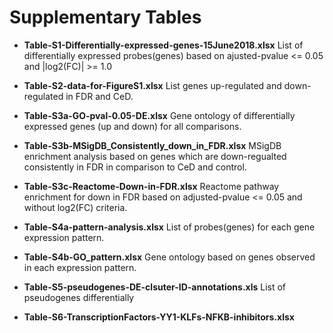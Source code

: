 # Supplementary Tables

- **Table-S1-Differentially-expressed-genes-15June2018.xlsx**
  List of differentially expressed probes(genes) based on ajusted-pvalue <= 0.05 and |log2(FC)| >= 1.0
  
  
- **Table-S2-data-for-FigureS1.xlsx**
  List genes up-regulated and down-regulated in FDR and CeD.
  
  
- **Table-S3a-GO-pval-0.05-DE.xlsx**
  Gene ontology of differentially expressed genes (up and down)  for all comparisons.


- **Table-S3b-MSigDB_Consistently_down_in_FDR.xlsx** 
  MSigDB enrichment analysis based on genes which are down-regualted consistently in FDR in comparison to CeD and control.
  
  
- **Table-S3c-Reactome-Down-in-FDR.xlsx**
  Reactome pathway enrichment for down in FDR based on adjusted-pvalue <= 0.05 and without log2(FC) criteria.   


- **Table-S4a-pattern-analysis.xlsx**
  List of probes(genes) for each gene expression pattern.


- **Table-S4b-GO_pattern.xlsx**
  Gene ontology based on genes observed in each expression pattern. 


- **Table-S5-pseudogenes-DE-clsuter-ID-annotations.xls**
  List of pseudogenes differentially


- **Table-S6-TranscriptionFactors-YY1-KLFs-NFKB-inhibitors.xlsx**
